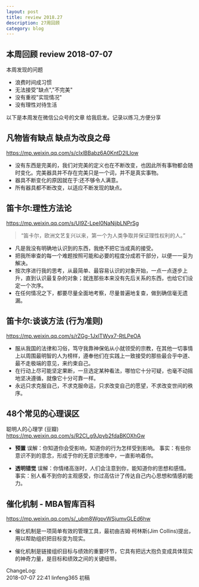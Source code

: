 ```yaml
---
layout: post
title: review 2018.27
description: 27周回顾
category: blog
---
```



## 本周回顾  review 2018-07-07 

本周发现的问题

* 浪费时间成习惯
* 无法接受"缺点","不完美"
* 没有重视"实现情况"
* 没有理性对待生活


以下是本周发在微信公众号的文章
给我启发。记录以练习,方便分享



## 凡物皆有缺点 缺点为改良之母  
https://mp.weixin.qq.com/s/cIxlBBabz6A0KntD2ILlow

* 没有东西是完美的，我们对完美的定义也在不断改变，也因此所有事物都会随时变化。完美器具并不存在完美只是一个词，并不是真实事物。
* 器具不断变化的原因就在于:还不够令人满意。
* 所有器具都不断改变，以适应不断发现的缺点。


## 笛卡尔:理性方法论  
https://mp.weixin.qq.com/s/Ul9Z-LpeI0NaNijbLNPrSg

> “笛卡尔，欧洲文艺复兴以来，第一个为人类争取并保证理性权利的人。”

* 凡是我没有明确地认识到的东西，我绝不把它当成真的接受。
* 把我所审查的每一个难题按照可能和必要的程度分成若干部分，以便一一妥为解决。
* 按次序进行我的思考，从最简单、最容易认识的对象开始，一点一点逐步上升，直到认识最复杂的对象；就连那些本来没有先后关系的东西，也给它们设定一个次序。
* 在任何情况之下，都要尽量全面地考察，尽量普遍地复查，做到确信毫无遗漏。


## 笛卡尔:谈谈方法  (行为准则)
https://mp.weixin.qq.com/s/rZGg-1JxlTWyx7-RtLPeOA

* 服从我国的法律和习俗，笃守我靠神保佑从小就领受的宗教，在其他一切事情上以周围最明智的人为榜样，遵奉他们在实践上一致接受的那些最合乎中道、最不走极端的意见，来约束自己。
* 在行动上尽可能坚定果断，一旦选定某种看法，哪怕它十分可疑，也毫不动摇地坚决遵循，就像它十分可靠一样。
* 永远只求克服自己，不求克服命运，只求改变自己的愿望，不求改变世间的秩序。




## 48个常见的心理误区
聪明人的心理学 (豆瓣)  
https://mp.weixin.qq.com/s/R2Cl_g9Jpyb2fdaBKOXhGw

* **预置**
误解：你知道你会受影响，知道你的行为怎样受到影响。
事实：有些你意识不到的意念，形成于你的无意识思维中，一直影响着你。

* **透明错觉**
误解：你情绪高涨时，人们会注意到你，能知道你的思想和感情。
事实：别人看不到你的主观感受，你过高估计了传达自己内心思想和情感的能力。



## 催化机制 - MBA智库百科  
https://mp.weixin.qq.com/s/_ubm8WgpvWSjumvGLEd6hw

* 催化机制是一项简单有效的管理工具，最初由吉姆·柯林斯(Jim Collins)提出，用以帮助组织把目标变为现实。

* 催化机制是链接组织目标与绩效的重要环节，它具有把远大抱负变成具体现实的神奇力量，是目标和绩效之间的关键纽带。



ChangeLog:  
2018-07-07 22:41 linfeng365 初稿  


